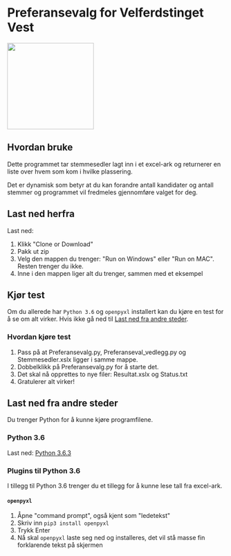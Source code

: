 # Preferansevalg for Velferdstinget Vest
<img src="https://pbs.twimg.com/profile_images/892342855943036928/YBSKHYbA_400x400.jpg" width="200" height="200">

## Hvordan bruke
Dette programmet tar stemmesedler lagt inn i et excel-ark og returnerer en liste over hvem som kom i hvilke plassering.

Det er dynamisk som betyr at du kan forandre antall kandidater og antall stemmer og programmet vil fredmeles gjennomføre valget for deg.

## Last ned herfra
Last ned:
1. Klikk "Clone or Download"
2. Pakk ut zip
3. Velg den mappen du trenger: "Run on Windows" eller "Run on MAC". Resten trenger du ikke.
4. Inne i den mappen liger alt du trenger, sammen med et eksempel

## Kjør test
Om du allerede har `Python 3.6` og `openpyxl` installert kan du kjøre en test for å se om alt virker. Hvis ikke gå ned til [Last ned fra andre steder](https://github.com/roverelk/Preferansevalg_VelferdstingetVest#last-ned-fra-andre-steder).

### Hvordan kjøre test
1. Pass på at Preferansevalg.py, Preferanseval_vedlegg.py og Stemmesedler.xslx ligger i samme mappe.
2. Dobbelklikk på Preferansevalg.py for å starte det.
3. Det skal nå opprettes to nye filer: Resultat.xslx og Status.txt
4. Gratulerer alt virker!

## Last ned fra andre steder
Du trenger Python for å kunne kjøre programfilene.
### Python 3.6
Last ned: [Python 3.6.3](https://www.python.org/ftp/python/3.6.3/python-3.6.3.exe "This is a direct donwload link :-)")

### Plugins til Python 3.6
I tillegg til Python 3.6 trenger du et tillegg for å kunne lese tall fra excel-ark.
#### `openpyxl`
1. Åpne "command prompt", også kjent som "ledetekst"
2. Skriv inn `pip3 install openpyxl`
3. Trykk Enter
4. Nå skal `openpyxl` laste seg ned og installeres, det vil stå masse fin forklarende tekst på skjermen
